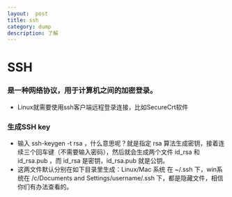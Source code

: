 ```yaml
---
layout:  post
title: ssh
category: dump
description: 了解
---
```



# SSH
### 是一种网络协议，用于计算机之间的加密登录。
* Linux就需要使用ssh客户端远程登录连接，比如SecureCrt软件
### 生成SSH key
* 输入 ssh-keygen -t rsa ，什么意思呢？就是指定 rsa 算法生成密钥，接着连续三个回车键（不需要输入密码），然后就会生成两个文件 id_rsa 和 id_rsa.pub ，而 id_rsa 是密钥，id_rsa.pub 就是公钥。
* 这两文件默认分别在如下目录里生成：Linux/Mac 系统 在 ~/.ssh 下，win系统在 /c/Documents and Settings/username/.ssh 下，都是隐藏文件，相信你们有办法查看的。